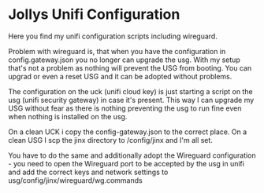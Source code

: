 # Jollys Unifi Configuration

Here you find my unifi configuration scripts including wireguard. 

Problem with wireguard is, that when you have the configuration in config.gateway.json you no longer can upgrade the usg. With my setup that's not a problem as nothing will prevent the USG from booting. You can upgrad or even a reset USG and it can be adopted without problems.

The configuration on the uck (unifi cloud key) is just starting a script on the usg (unifi security gateway) in case it's present. This way I can upgrade my USG without fear as there is nothing preventing the usg to run fine even when nothing is installed on the usg.

On a clean UCK i copy the config-gateway.json to the correct place.
On a clean USG I scp the jinx directory to /config/jinx and I'm all set.

You have to do the same and additionally adopt the Wireguard configuration - you need to open the Wireguard port to be accepted by the usg in unifi and add the correct keys and network settings to usg/config/jinx/wireguard/wg.commands

